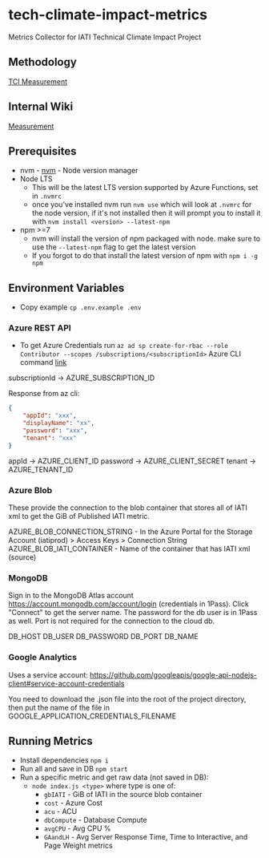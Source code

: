 # tech-climate-impact-metrics

Metrics Collector for IATI Technical Climate Impact Project

## Methodology

[TCI Measurement](https://docs.google.com/document/d/1GT5nm8Hm-PcBFujEQ_W4en1U-ueVrndxSfZqQ-CYSCA/edit?usp=sharing)

## Internal Wiki

[Measurement](https://github.com/IATI/IATI-Internal-Wiki/blob/main/Technical-Climate-Impact/Measurement.md)

## Prerequisites

-   nvm - [nvm](https://github.com/nvm-sh/nvm) - Node version manager
-   Node LTS
    -   This will be the latest LTS version supported by Azure Functions, set in `.nvmrc`
    -   once you've installed nvm run `nvm use` which will look at `.nvmrc` for the node version, if it's not installed then it will prompt you to install it with `nvm install <version> --latest-npm`
-   npm >=7
    -   nvm will install the version of npm packaged with node. make sure to use the `--latest-npm` flag to get the latest version
    -   If you forgot to do that install the latest version of npm with `npm i -g npm`

## Environment Variables

-   Copy example `cp .env.example .env`

### Azure REST API

-   To get Azure Credentials run `az ad sp create-for-rbac --role Contributor --scopes /subscriptions/<subscriptionId>` Azure CLI command [link](https://blog.jongallant.com/2021/02/azure-rest-apis-postman-2021/)

subscriptionId -> AZURE_SUBSCRIPTION_ID

Response from az cli:

```json
{
    "appId": "xxx",
    "displayName": "xx",
    "password": "xxx",
    "tenant": "xxx"
}
```

appId -> AZURE_CLIENT_ID
password -> AZURE_CLIENT_SECRET
tenant -> AZURE_TENANT_ID

### Azure Blob

These provide the connection to the blob container that stores all of IATI xml to get the GiB of Published IATI metric.

AZURE_BLOB_CONNECTION_STRING - In the Azure Portal for the Storage Account (iatiprod) > Access Keys > Connection String
AZURE_BLOB_IATI_CONTAINER - Name of the container that has IATI xml (source)

### MongoDB

Sign in to the MongoDB Atlas account https://account.mongodb.com/account/login (credentials in 1Pass). Click "Connect" to get the server name. The password for the db user is in 1Pass as well. Port is not required for the connection to the cloud db.

DB_HOST
DB_USER
DB_PASSWORD
DB_PORT
DB_NAME

### Google Analytics

Uses a service account: https://github.com/googleapis/google-api-nodejs-client#service-account-credentials

You need to download the .json file into the root of the project directory, then put the name of the file in GOOGLE_APPLICATION_CREDENTIALS_FILENAME

## Running Metrics

-   Install dependencies `npm i`
-   Run all and save in DB `npm start`
-   Run a specific metric and get raw data (not saved in DB):
    -   `node index.js <type>` where type is one of:
        -   `gbIATI` - GiB of IATI in the source blob container
        -   `cost` - Azure Cost
        -   `acu` - ACU
        -   `dbCompute` - Database Compute
        -   `avgCPU` - Avg CPU %
        -   `GAandLH` - Avg Server Response Time, Time to Interactive, and Page Weight metrics
